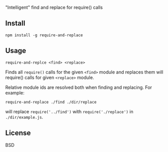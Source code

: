 "Intelligent" find and replace for require() calls

## Install

```
npm install -g require-and-replace
```

## Usage

```
require-and-replce <find> <replace>
```

Finds all `require()` calls for the given `<find>` module and
replaces them will require() calls for given `<replace>` module.

Relative module ids are resolved both when finding and
replacing. For example:

```
require-and-replace ./find ./dir/replace
```

will replace `require('../find')` with `require('./replace')`
in `./dir/example.js`.


## License

BSD
